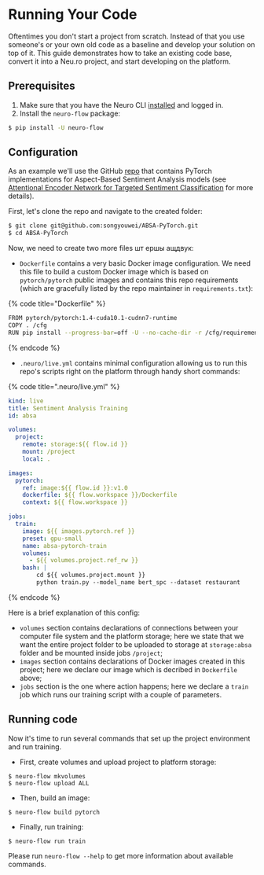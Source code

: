 # Running Your Code

Oftentimes you don't start a project from scratch. Instead of that you use someone's or your own old code as a baseline and develop your solution on top of it. This guide demonstrates how to take an existing code base, convert it into a Neu.ro project, and start developing on the platform.

## Prerequisites

1. Make sure that you have the Neuro CLI [installed](getting-started.md#installing-cli) and logged in.
2. Install the `neuro-flow` package:

```bash
$ pip install -U neuro-flow
```

## Configuration

As an example we'll use the GitHub [repo](https://github.com/songyouwei/ABSA-PyTorch) that contains PyTorch implementations for Aspect-Based Sentiment Analysis models (see [Attentional Encoder Network for Targeted Sentiment Classification](https://paperswithcode.com/paper/attentional-encoder-network-for-targeted) for more details).&#x20;

First, let's clone the repo and navigate to the created folder:

```bash
$ git clone git@github.com:songyouwei/ABSA-PyTorch.git
$ cd ABSA-PyTorch
```

Now, we need to create two more files шт ершы ащдвук:

* `Dockerfile` contains a very basic Docker image configuration. We need this file to build a custom Docker image which is based on `pytorch/pytorch` public images and contains this repo requirements (which are gracefully listed by the repo maintainer in `requirements.txt`):

{% code title="Dockerfile" %}
```bash
FROM pytorch/pytorch:1.4-cuda10.1-cudnn7-runtime
COPY . /cfg
RUN pip install --progress-bar=off -U --no-cache-dir -r /cfg/requirements.txt
```
{% endcode %}

* `.neuro/live.yml` contains minimal configuration allowing us to run this repo's scripts right on the platform through handy short commands:

{% code title=".neuro/live.yml" %}
```yaml
kind: live
title: Sentiment Analysis Training
id: absa

volumes:
  project:
    remote: storage:${{ flow.id }}
    mount: /project
    local: .

images:
  pytorch:
    ref: image:${{ flow.id }}:v1.0
    dockerfile: ${{ flow.workspace }}/Dockerfile
    context: ${{ flow.workspace }}

jobs:
  train:
    image: ${{ images.pytorch.ref }}
    preset: gpu-small
    name: absa-pytorch-train
    volumes:
      - ${{ volumes.project.ref_rw }}
    bash: |
        cd ${{ volumes.project.mount }}
        python train.py --model_name bert_spc --dataset restaurant
```
{% endcode %}

Here is a brief explanation of this config:

* `volumes` section contains declarations of connections between your computer file system and the platform storage; here we state that we want the entire project folder to be uploaded to storage at `storage:absa` folder and be mounted inside jobs `/project`;
* `images` section contains declarations of Docker images created in this project; here we declare our image which is decribed in `Dockerfile` above;
* `jobs` section is the one where action happens; here we declare a `train` job which runs our training script with a couple of parameters.

## Running code

Now it's time to run several commands that set up the project environment and run training.

* First, create volumes and upload project to platform storage:

```
$ neuro-flow mkvolumes
$ neuro-flow upload ALL
```

* Then, build an image:

```
$ neuro-flow build pytorch
```

* Finally, run training:

```
$ neuro-flow run train
```

Please run `neuro-flow --help` to get more information about available commands.&#x20;
